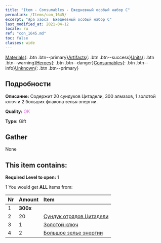 ```yaml
---
title: "Item - Consumables - Ежедневный особый набор С"
permalink: /Items/con_1645/
excerpt: "Эра хаоса  Ежедневный особый набор С"
last_modified_at: 2021-04-12
locale: ru
ref: "con_1645.md"
toc: false
classes: wide
---
```

 [Materials](/ru/Items/){: .btn .btn--primary}[Artifacts](/ru/Items/Artifacts/){: .btn .btn--success}[Units](/ru/Items/Units/){: .btn .btn--warning}[Heroes](/ru/Items/Heroes/){: .btn .btn--danger}[Consumables](/ru/Items/Consumables/){: .btn .btn--info}[Unknown](/ru/Items/Unknown/){: .btn .btn--primary}

## Подробности
 **Описание:** Содержит 20 сундуков Цитадели, 300 алмазов, 1 золотой ключ и 2 больших флакона зелья энергии.

 **Quality:** <span style="color: #DA70D6">OK</span>

 **Type:** Gift

## Gather

  None

## This item contains:

 **Required Level to open:** 1

 1 You would get **ALL** items  from:

  | Nr | Amount |     Item    |
  |:---|:-------|:------------|
  | 1 |  **300x** | <i class="fas fa-gem"/> |  | 
  | 2 | 20 | [Сундук отрядов Цитадели](/ru/Items/con_1272/) | 
  | 3 | 1 | [Золотой ключ](/ru/Items/con_783/) | 
  | 4 | 2 | [Большое зелье энергии](/ru/Items/con_706/) | 
